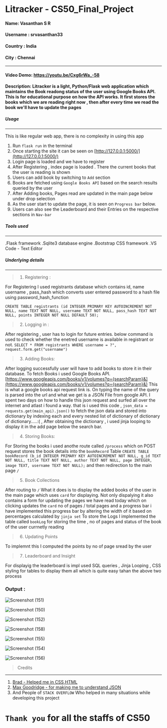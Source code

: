 Litracker - CS50_Final_Project
==============================
#### Name: Vasanthan S R
#### Username : srvasanthan33
#### Country : India
#### City : Chennai

-----
#### Video Demo: https://youtu.be/Cxg6rWa_-58

#### Description: **Litracker** is a light, Python/Flask web application which maintains the Book readong status of the user using Google Books API. This is for educational purpose on how the API works. It first stores the books which we are reading right now , then after every time we read the book we'll have to update the pages


##### Usage
------------
This is like regular web app, there is no complexity in using this app

1. Run `flask run` in the terminal
2. Once starting the site it can be seen on [http://127.0.0.1:5000/](http://127.0.0.1:5000/)
3. Login page is loaded and we have to register
4. After Registering , index page is loaded . There the current books that the user is reading is shown
5. Users can add book by switching to `Add` section
6. Books are fetched using `Google Books API` based on the search results queried by the user
7. After Adding books, Pages read are updated in the main page below under drop selection
8. As the user start to update the page, it is seen on `Progress bar` below.
9. Users can also see the Leaderboard  and their Entries on the respective sections in `Nav-bar`

##### Tools used
--------------
.Flask framework
.Sqlite3 database engine
.Bootstrap CSS framework
.VS Code - Text Editor

##### Underlying details
--------
>1. Registering :

 For Registering I used registrants database which contains id, name username , pass_hash which converts user entered password to a hash file using password_hash_function

`CREATE TABLE registrants (id INTEGER PRIMARY KEY AUTOINCREMENT NOT NULL, name TEXT NOT NULL, username TEXT NOT NULL, pass_hash TEXT NOT NULL, points INTEGER NOT NULL DEFAULT 50);`

>2.  Logging in :

 After registering , user has to login for future entries. below command is used to check whether the enetred username is available in registrant or not.
`SELECT * FROM registrants WHERE username = ?", request.form.get("username")`

>3.  Adding Books:

After logging successfully user will have to add books to store it in their database. To fetch Books i used Google Books API. [https://www.googleapis.com/books/v1/volumes?q={searchParam}&](https://www.googleapis.com/books/v1/volumes?q={searchParam}&) This is what a google books api request link is. On typing the name of the query is parsed into the url and what we get is a JSON File from google API. I spent two days on how to handle this json request and surfed all over the internet and atlast i found a way. that is i used this code ,
`json_data = requests.get(main_api).json()` to fetch the json data and stored into dictionary by indexing each and every nested list of dictionary of dictionary of dictionary.....:(  , After obtaining the dictionary , i used jinja looping to display it in the add page below the search bar.

>4. Storing Books:

For Storing the books i used anothe route called `/process` which on POST request stores the book details into the `bookRecord` Table
`CREATE TABLE bookRecord (b_id INTEGER PRIMARY KEY AUTOINCREMENT NOT NULL, g_id TEXT NOT NULL, title TEXT NOT NULL, author TEXT NOT NULL, page INTEGER, image TEXT, username TEXT NOT NULL);`
and then redirection to the main page `/`

>5. Book Collections

After routing to `/` What it does is to display the added books of the user in the main  page which uses `card` for displaying. Not only dispalying it also contains a form for updating the pages we have read today which on clicking updates the `card` no of pages / total pages and a progress bar i have implemented this progress bar by altering the width of it based on percentages calculated by `jinja set` To store the Logs I implemented the table called `bookLog` for storing the time , no of pages and status of the book of the user currnetly reading


>6. Updating Points

To implemnt this I  computed the points by no of page sread by the user

>7. Leaderboard and Insight

For displayig the leaderboard is impl used SQL queries , Jinja Looping , CSS styling for tables to display them all
which is quite easy tahan the above two process





### Output :
![Screenshot (151)](https://user-images.githubusercontent.com/102546622/210108805-9f3e8662-3c92-4fd2-80eb-b0c9dddd02a6.png)

![Screenshot (150)](https://user-images.githubusercontent.com/102546622/210108818-6a9dcab2-59a6-4f2d-9807-55231ea84d5e.png)

![Screenshot (152)](https://user-images.githubusercontent.com/102546622/210108823-97d37c06-0bb4-41a9-83f7-bc1f954c0a93.png)

![Screenshot (158)](https://user-images.githubusercontent.com/102546622/210108976-76ac342a-0354-427c-be38-1dde14c31e74.png)

![Screenshot (155)](https://user-images.githubusercontent.com/102546622/210108985-6393ccda-d256-4126-89e0-91b273dd85a8.png)

![Screenshot (154)](https://user-images.githubusercontent.com/102546622/210108991-affe8fa1-cbe3-465d-8f37-2b2f1d2c6e2b.png)

![Screenshot (156)](https://user-images.githubusercontent.com/102546622/210109001-e33b8906-90ad-4b74-bb13-01ed306e8912.png)



>Credits
---------------
1. [Brad - Helped me in CSS,HTML](https://www.youtube.com/@LearnWebCode)
2. [Max Goodridge - for making me to understand JSON](https://www.youtube.com/@MaxGoodridgeTech)
3. And People of `STACK OVERFLOW` Who helped in many situations while developing this project

`Thank you` for all the staffs of **CS50**
============================
